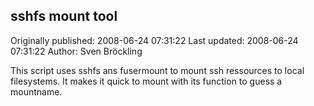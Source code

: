 ## sshfs mount tool 
Originally published: 2008-06-24 07:31:22 
Last updated: 2008-06-24 07:31:22 
Author: Sven Bröckling 
 
This script uses sshfs ans fusermount to mount ssh ressources to local filesystems. It makes it quick to mount with its function to guess a mountname.